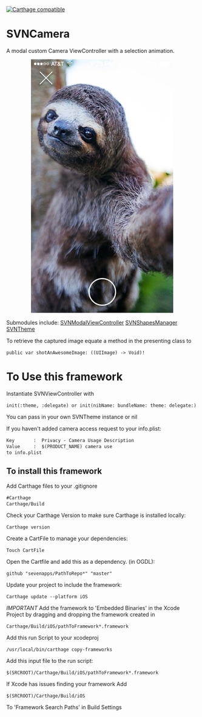 [![Carthage compatible](https://img.shields.io/badge/Carthage-compatible-4BC51D.svg?style=flat)](https://github.com/Carthage/Carthage)

# SVNCamera
A modal custom Camera ViewController with a selection animation.
<p align="center">
  <img src="/images/Camera.png" alt="SVNCamera"/>
</p>

Submodules include:
[SVNModalViewController](https://github.com/sevenapps/SVNShapesManager)
[SVNShapesManager](https://github.com/sevenapps/SVNModalViewController)
[SVNTheme](https://github.com/sevenapps/SVNTheme)

To retrieve the captured image equate a method in the presenting class to

    public var shotAnAwesomeImage: ((UIImage) -> Void)!


# To Use this framework
Instantiate SVNViewController with

    init(:theme, :delegate) or init(nibName: bundleName: theme: delegate:)

You can pass in your own SVNTheme instance or nil

If you haven't added camera access request to your info.plist:

    Key       :  Privacy - Camera Usage Description   
    Value     :  $(PRODUCT_NAME) camera use
    to info.plist


## To install this framework
Add Carthage files to your .gitignore

    #Carthage
    Carthage/Build

Check your Carthage Version to make sure Carthage is installed locally:

    Carthage version

Create a CartFile to manage your dependencies:

    Touch CartFile

Open the Cartfile and add this as a dependency. (in OGDL):

    github "sevenapps/PathToRepo*" "master"

Update your project to include the framework:

    Carthage update --platform iOS

*IMPORTANT*
Add the framework to 'Embedded Binaries' in the Xcode Project by dragging and dropping the framework created in

    Carthage/Build/iOS/pathToFramework*.framework

Add this run Script to your xcodeproj

    /usr/local/bin/carthage copy-frameworks

Add this input file to the run script:

    $(SRCROOT)/Carthage/Build/iOS/pathToFramework*.framework

If Xcode has issues finding your framework Add

    $(SRCROOT)/Carthage/Build/iOS

To 'Framework Search Paths' in Build Settings
